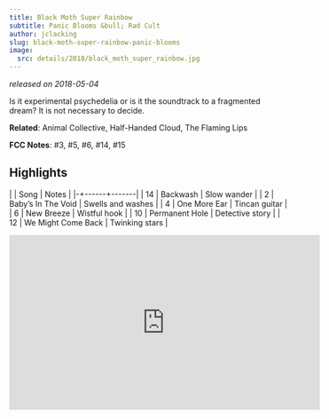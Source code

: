 ```yaml
---
title: Black Moth Super Rainbow
subtitle: Panic Blooms &bull; Rad Cult
author: jclacking
slug: black-moth-super-rainbow-panic-blooms
image:
  src: details/2018/black_moth_super_rainbow.jpg
---
```

_released on 2018-05-04_

Is it experimental psychedelia or is it the soundtrack to a fragmented dream? It is not necessary to decide.

**Related**: Animal Collective, Half-Handed Cloud, The Flaming Lips

<!-- more -->

**FCC Notes**: #3, #5, #6, #14, #15

## Highlights

| | Song | Notes |
|-+------+-------|
| 14 | Backwash | Slow wander |
| 2 | Baby’s In The Void | Swells and washes |
| 4 | One More Ear | Tincan guitar |
| 6 | New Breeze | Wistful hook |
| 10 | Permanent Hole | Detective story |
| 12 | We Might Come Back | Twinking stars |

<div class="tlo-detail-video"><iframe width="560" height="315" src="https://www.youtube.com/embed/XI-Vr6gKbwk" frameborder="0" allow="autoplay; encrypted-media" allowfullscreen></iframe></div>
